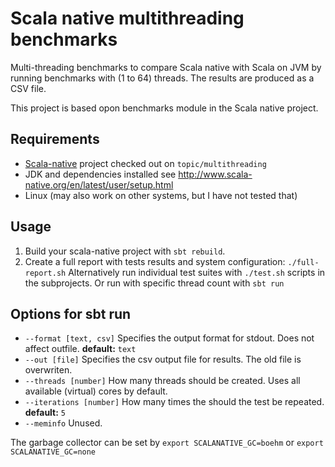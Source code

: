 # Scala native multithreading benchmarks
Multi-threading benchmarks to compare Scala native with Scala on JVM by running benchmarks with (1 to 64) threads. The results are produced as a CSV file.

This project is based opon benchmarks module in the Scala native project.
## Requirements
* [Scala-native](https://github.com/scala-native/scala-native) project checked out on `topic/multithreading`
* JDK and dependencies installed see http://www.scala-native.org/en/latest/user/setup.html
* Linux (may also work on other systems, but I have not tested that)

## Usage
1. Build your scala-native project with `sbt rebuild`.
2. Create a full report with tests results and system configuration: `./full-report.sh`
Alternatively run individual test suites with `./test.sh` scripts in the subprojects. Or run with specific thread count with `sbt run`

## Options for sbt run
- `--format [text, csv]` Specifies the output format for stdout. Does not affect outfile. **default:** `text`
- `--out [file]` Specifies the csv output file for results. The old file is overwriten.
- `--threads [number]` How many threads should be created. Uses all available (virtual) cores by default.
- `--iterations [number]` How many times the should the test be repeated. **default:** `5`
- `--meminfo` Unused.

The garbage collector can be set by `export SCALANATIVE_GC=boehm` or `export SCALANATIVE_GC=none`